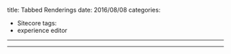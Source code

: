 title: Tabbed Renderings
date: 2016/08/08
categories:
- Sitecore
tags:
- experience editor

---
---

